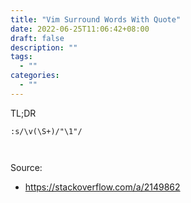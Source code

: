 ```yaml
---
title: "Vim Surround Words With Quote"
date: 2022-06-25T11:06:42+08:00
draft: false
description: ""
tags:
  - ""
categories:
  - ""
---
```



TL;DR

```vim
:s/\v(\S+)/"\1"/



```


Source:
- https://stackoverflow.com/a/2149862
